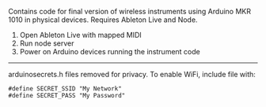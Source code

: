 Contains code for final version of wireless instruments using Arduino MKR 1010 in physical devices. Requires Ableton Live and Node.

1. Open Ableton Live with mapped MIDI
2. Run node server
3. Power on Arduino devices running the instrument code

---

arduinosecrets.h files removed for privacy.
To enable WiFi, include file with:
```
#define SECRET_SSID "My Network"
#define SECRET_PASS "My Password"
```
